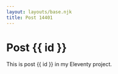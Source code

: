 ```yaml
---
layout: layouts/base.njk
title: Post 14401
---
```


# Post {{ id }}

This is post {{ id }} in my Eleventy project.
